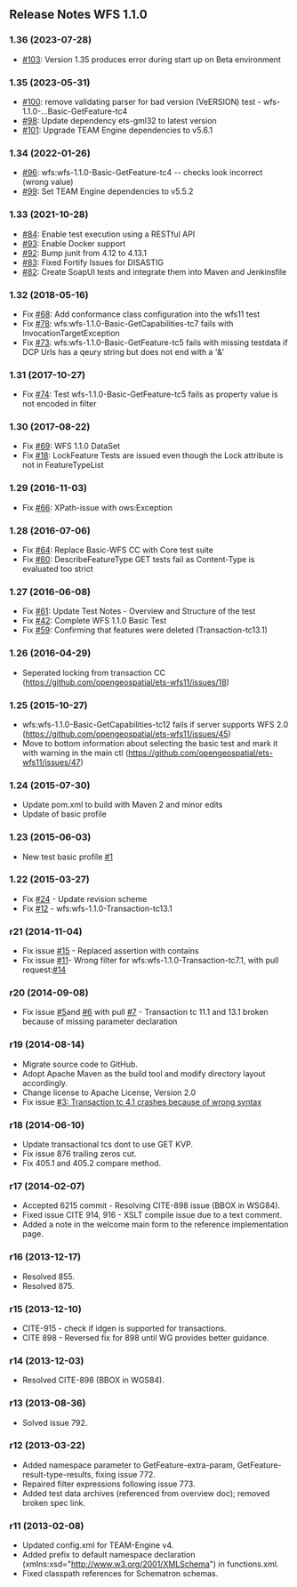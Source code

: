 ## Release Notes WFS 1.1.0

### 1.36 (2023-07-28)
- [#103](https://github.com/opengeospatial/ets-wfs11/issues/103): Version 1.35 produces error during start up on Beta environment

### 1.35 (2023-05-31)
- [#100](https://github.com/opengeospatial/ets-wfs11/pull/100): remove validating parser for bad version (VeERSION) test - wfs-1.1.0-…Basic-GetFeature-tc4
- [#98](https://github.com/opengeospatial/ets-wfs11/issues/98): Update dependency ets-gml32 to latest version
- [#101](https://github.com/opengeospatial/ets-wfs11/pull/101): Upgrade TEAM Engine dependencies to v5.6.1

### 1.34 (2022-01-26)
- [#96](https://github.com/opengeospatial/ets-wfs11/issues/96): wfs:wfs-1.1.0-Basic-GetFeature-tc4 -- checks look incorrect (wrong value)
- [#99](https://github.com/opengeospatial/ets-wfs11/pull/99): Set TEAM Engine dependencies to v5.5.2

### 1.33 (2021-10-28)
- [#84](https://github.com/opengeospatial/ets-wfs11/issues/84): Enable test execution using a RESTful API
- [#93](https://github.com/opengeospatial/ets-wfs11/issues/93): Enable Docker support
- [#92](https://github.com/opengeospatial/ets-wfs11/pull/92): Bump junit from 4.12 to 4.13.1
- [#83](https://github.com/opengeospatial/ets-wfs11/pull/83): Fixed Fortify Issues for DISASTIG
- [#82](https://github.com/opengeospatial/ets-wfs11/issues/82): Create SoapUI tests and integrate them into Maven and Jenkinsfile

### 1.32 (2018-05-16)
- Fix [#68](https://github.com/opengeospatial/ets-wfs11/issues/68): Add conformance class configuration into the wfs11 test
- Fix [#78](https://github.com/opengeospatial/ets-wfs11/issues/78): wfs:wfs-1.1.0-Basic-GetCapabilities-tc7 fails with InvocationTargetException
- Fix [#73](https://github.com/opengeospatial/ets-wfs11/issues/73): wfs:wfs-1.1.0-Basic-GetFeature-tc5 fails with missing testdata if DCP Urls has a qeury string but does not end with a '&'

### 1.31 (2017-10-27)
- Fix [#74](https://github.com/opengeospatial/ets-wfs11/issues/74): Test wfs-1.1.0-Basic-GetFeature-tc5 fails as property value is not encoded in filter

### 1.30 (2017-08-22)
- Fix [#69](https://github.com/opengeospatial/ets-wfs11/issues/69): WFS 1.1.0 DataSet
- Fix [#18](https://github.com/opengeospatial/ets-wfs11/issues/18): LockFeature Tests are issued even though the Lock attribute is not in FeatureTypeList

### 1.29 (2016-11-03)
- Fix [#66](https://github.com/opengeospatial/ets-wfs11/issues/66): XPath-issue with ows:Exception

### 1.28 (2016-07-06)
- Fix [#64](https://github.com/opengeospatial/ets-wfs11/issues/64): Replace Basic-WFS CC with Core test suite
- Fix [#60](https://github.com/opengeospatial/ets-wfs11/issues/60): DescribeFeatureType GET tests fail as Content-Type is evaluated too strict

### 1.27 (2016-06-08)
- Fix [#61](https://github.com/opengeospatial/ets-wfs11/issues/61): Update Test Notes - Overview and Structure of the test
- Fix [#42](https://github.com/opengeospatial/ets-wfs11/issues/42): Complete WFS 1.1.0 Basic Test
- Fix [#59](https://github.com/opengeospatial/ets-wfs11/issues/59): Confirming that features were deleted (Transaction-tc13.1)

### 1.26 (2016-04-29)
- Seperated locking from transaction CC (https://github.com/opengeospatial/ets-wfs11/issues/18)

### 1.25 (2015-10-27)
- wfs:wfs-1.1.0-Basic-GetCapabilities-tc12 fails if server supports WFS 2.0 (https://github.com/opengeospatial/ets-wfs11/issues/45)
- Move to bottom information about selecting the basic test and mark it with warning in the main ctl (https://github.com/opengeospatial/ets-wfs11/issues/47)

### 1.24 (2015-07-30)
- Update pom.xml to build with Maven 2 and minor edits
- Update of basic profile

### 1.23 (2015-06-03)
- New test basic profile [#1](https://github.com/opengeospatial/ets-wfs11/issues/1)

### 1.22 (2015-03-27)

- Fix [#24](https://github.com/opengeospatial/ets-wfs11/issues/24) - Update revision scheme
- Fix [#12](https://github.com/opengeospatial/ets-wfs11/issues/12) - wfs:wfs-1.1.0-Transaction-tc13.1

### r21 (2014-11-04)

- Fix issue [#15](https://github.com/opengeospatial/ets-wfs11/pull/15) - Replaced assertion with contains 
- Fix issue [#11](https://github.com/opengeospatial/ets-wfs11/issues/11)- Wrong filter for wfs:wfs-1.1.0-Transaction-tc7.1, with pull request:[#14](https://github.com/opengeospatial/ets-wfs11/pull/14) 

### r20 (2014-09-08)

- Fix issue [#5](https://github.com/opengeospatial/ets-wfs11/issues/5)and [#6](https://github.com/opengeospatial/ets-wfs11/issues/6) with pull [#7](https://github.com/opengeospatial/ets-wfs11/pull/7) - Transaction tc 11.1 and 13.1 broken because of missing parameter declaration

### r19 (2014-08-14)

- Migrate source code to GitHub.
- Adopt Apache Maven as the build tool and modify directory layout accordingly.
- Change license to Apache License, Version 2.0
- Fix issue [#3: Transaction tc 4.1 crashes because of wrong syntax](https://github.com/opengeospatial/ets-wfs11/issues/3)

### r18 (2014-06-10)

- Update transactional tcs dont to use GET KVP.
- Fix issue 876 trailing zeros cut.
- Fix 405.1 and 405.2 compare method.

### r17 (2014-02-07)

- Accepted 6215 commit - Resolving CITE-898 issue (BBOX in WSG84).
- Fixed issue CITE 914, 916 - XSLT compile issue due to a text comment.
- Added a note in the welcome main form to the reference implementation page.

### r16 (2013-12-17)

- Resolved 855.
- Resolved 875.

### r15 (2013-12-10)

- CITE-915 - check if idgen is supported for transactions.
- CITE 898 - Reversed fix for 898 until WG provides better guidance.

### r14 (2013-12-03)

- Resolved CITE-898 (BBOX in WGS84).

### r13 (2013-08-36)

- Solved issue 792.

### r12 (2013-03-22)

- Added namespace parameter to GetFeature-extra-param, GetFeature-result-type-results, fixing issue 772.
- Repaired filter expressions following issue 773.
- Added test data archives (referenced from overview doc); removed broken spec link.

### r11 (2013-02-08)

- Updated config.xml for TEAM-Engine v4.
- Added prefix to default namespace declaration (xmlns:xsd=&quot;http://www.w3.org/2001/XMLSchema&quot;) in functions.xml.
- Fixed classpath references for Schematron schemas.
